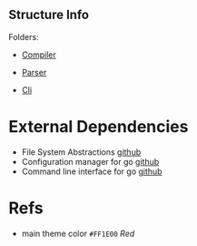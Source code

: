 ## Structure Info

Folders:

- [Compiler](../runtime/compiler/)

- [Parser](../runtime/parser/)

- [Cli](../cli/)

# External Dependencies

- File System Abstractions [github](https://github.com/spf13/afero)
- Configuration manager for go [github](https://github.com/spf13/viper)
- Command line interface for go [github](https://github.com/spf13/cobra)

[//]: # (- Static Site Generator we use [github]&#40;https://github.com/gohugoio/hugo&#41;)

# Refs

- main theme color `#FF1E00` *Red*